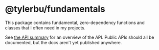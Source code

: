 # @tylerbu/fundamentals

This package contains fundamental, zero-dependency functions and classes that I often need in my projects. 

See [the API summary](https://github.com/tylerbutler/tools-monorepo/blob/main/packages/fundamentals/docs/cli-api.api.md) for
an overview of the API. Public APIs should all be documented, but the docs aren't yet published anywhere.
